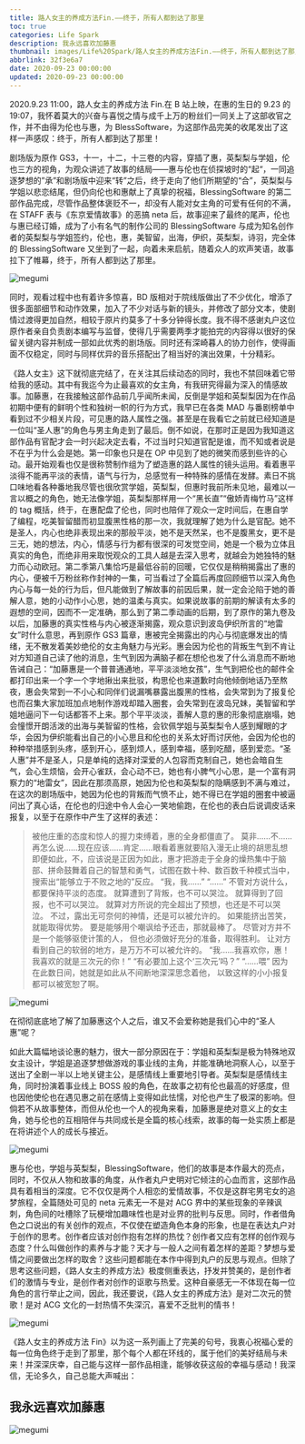 ```yaml
---
title: 路人女主的养成方法Fin.——终于，所有人都到达了那里
toc: true
categories: Life Spark
description: 我永远喜欢加藤惠
thumbnail: images/Life%20Spark/路人女主的养成方法Fin.——终于，所有人都到达了那里1.jpg
abbrlink: 32f3e6a7
date: 2020-09-23 00:00:00
updated: 2020-09-23 00:00:00
---
```


 2020.9.23 11:00，路人女主的养成方法 Fin.在 B 站上映，在惠的生日的 9.23 的 19:07，我怀着莫大的兴奋与喜悦之情与成千上万的粉丝们一同关上了这部收官之作，并不由得为伦也与惠，为 BlessSoftware，为这部作品完美的收尾发出了这样一声感叹：终于，所有人都到达了那里！
<!--more-->
剧场版为原作 GS3，十一，十二，十三卷的内容，穿插了惠，英梨梨与学姐，伦也三方的视角，为观众讲述了故事的结局——惠与伦也在侦探坡时的“起“，一同追逐梦想的”承”和剧场版中迎来“转”之后，终于走向了他们所期望的“合”，英梨梨与学姐以悲恋结尾，但仍向伦也和惠献上了真挚的祝福，BlessingSoftware 的第二部作品完成，尽管作品整体褒贬不一，却没有人能对女主角的可爱有任何的不满，在 STAFF 表与《东京爱情故事》的恶搞 neta 后，故事迎来了最终的尾声，伦也与惠已经订婚，成为了小有名气的制作公司的 BlessingSoftware 与成为知名创作者的英梨梨与学姐签约，伦也，惠，美智留，出海，伊织，英梨梨，诗羽，完全体的 BlessingSoftware 又坐到了一起，向着未来启航，随着众人的欢声笑语，故事拉下了帷幕，终于，所有人都到达了那里。

![megumi](images/Life%20Spark/路人女主的养成方法Fin.——终于，所有人都到达了那里2.jpg)

同时，观看过程中也有着许多惊喜，BD 版相对于院线版做出了不少优化，增添了很多面部细节和动作效果，加入了不少对话与新的镜头，并修改了部分文本，使剧情过渡得更加自然，相较于原片约莫多了十多分钟得长度。我不得不感谢丸户这位原作者亲自负责剧本编写与监督，使得几乎需要两季才能拍完的内容得以很好的保留关键内容并制成一部如此优秀的剧场版。同时还有深崎暮人的协力创作，使得画面不仅稳定，同时与同样优异的音乐搭配出了相当好的演出效果，十分精彩。

《路人女主》这下就彻底完结了，在关注其后续动态的同时，我也不禁回味着它带给我的感动。其中有我迄今为止最喜欢的女主角，有我研究得最为深入的情感故事。加藤惠，在我接触这部作品前几乎闻所未闻，反倒是学姐和英梨梨因为在作品初期中便有的鲜明个性和独树一帜的行为方式，我早已在各类 MAD 与番剧榜单中看到过不少相关片段，可见惠的路人属性之强。甚至是在我看它之前就已经知道是一位叫“圣人惠”的角色与男主角走到了最后。倒不如说，在那时正是因为我知道这部作品有官配才会一时兴起决定去看，不过当时只知道官配是谁，而不知或者说是不在乎为什么会是她。第一印象也只是在 OP 中见到了她的微笑而感到些许的心动。最开始观看也仅是很称赞制作组为了塑造惠的路人属性的镜头运用。看着惠平淡得不能再平淡的表情，语气与行为，总感觉有一种特殊的感情在发酵。素日不挑口味地看各种番地我尽管也很欣赏学姐，英梨梨，但惠时我前所未见地，最难以一言以概之的角色，她无法像学姐，英梨梨那样用一个“黑长直”“傲娇青梅竹马”这样的 tag 概括，终于，在惠配盘了伦也，同时也陪伴了观众一定时间后，在惠自学了编程，吃美智留醋而初显腹黑性格的那一次，我就理解了她为什么是官配。她不是圣人，内心也绝非表现出来的那般平淡，她不是天然呆，也不是腹黑女，更不是三无，她的想法，内心，情感与行为都有很深的可发觉空间，她是一个极为立体且真实的角色，而绝非用来取悦观众的工具人越是去深入思考，就越会为她独特的魅力而心动欧冠。第二季第八集恰巧是最低谷前的回暖，它仅仅是稍稍揭露出了惠的内心，便被千万粉丝称作封神的一集，可当看过了全篇后再度回顾细节以深入角色内心与每一处的行为后，但凡能做到了解故事的前因后果，就一定会沦陷于她的善解人意，她的小动作小心思，她的温柔与真实。如果说故事的前期的解读有太多的遐想的空间，因而不一定准确，那么到了第二季动画的后期，到了原作的第九卷及以后，加藤惠的真实性格与内心被逐渐揭露，观众意识到波岛伊织所言的“地雷女”时什么意思，再到原作 GS3 篇章，惠被完全揭露出的内心与彻底爆发出的情绪，无不散发着美妙绝伦的女主角魅力与光彩。惠会因为伦也的背叛生气到不肯让对方知道自己读了他的消息，生气到因为满脑子都在想伦也发了什么消息而不断地告诫自己：“加藤惠是一个普普通通地，平平淡淡地女孩”，生气到把伦也的邮件全都打印出来一个字一个字地揪出来批驳，构思伦也来道歉时向他倾倒地话乃至熬夜，惠会失常到一不小心和同伴们说漏嘴暴露出腹黑的性格，会失常到为了报复伦也而召集大家加班加点地制作游戏却踏入圈套，会失常到在波岛兄妹，美智留和学姐地逼问下一句话都答不上来。那个平平淡淡，善解人意的惠的形象彻底崩塌，她会憧憬开朗活泼的出海与美智留的性格，会钦佩学姐与英梨梨令人感到耀眼的才华，会因为伊织能看出自己的小心思且和伦也的关系太好而讨厌他，会因为伦也的种种举措感到头疼，感到开心，感到烦人，感到幸福，感到吃醋，感到爱恋。“圣人惠”并不是圣人，只是单纯的选择对深爱的人包容而克制自己，她也会暗自生气，会心生烦恼，会开心雀跃，会心动不已，她也有小脾气小心思，是一个富有洞察力的“地雷女”，因此在那须高原，她因为伦也和英梨梨的隐瞒感到不满与难过，在这次的剧场版中，她因为伦也的背叛而气愤不止，她不得已在学姐的圈套中被逼问出了真心话，在伦也的归途中令人会心一笑地偷跑，在伦也的表白后说调皮话来报复，以至于在原作中产生了这样的表述：
> 被他庄重的态度和惊人的握力束缚着，惠的全身都僵直了。
 莫非……不……再怎么说……现在应该……肯定……眼看着惠就要陷入漫无止境的胡思乱想
 即便如此，不，应该说是正因为如此，惠才把游走于全身的燥热集中于脑部、拼命鼓舞着自己的智慧和勇气，试图在数十种、数百数千种模式当中，搜索出“能够立于不败之地的”反应。
“我，我……”
“……”
不管对方说什么，都要保持平淡的态度。
就算遭到了背叛，也不可以哭泣。
就算得到了回报，也不可以哭泣。
就算对方所说的完全超出了预想，也还是不可以哭泣。
不过，露出无可奈何的神情，还是可以被允许的。
如果能挤出苦笑，就能取得优势。
要是能够用个嘲讽给予还击，那就最棒了。
尽管对方并不是一个能够驱使计策的人， 但也必须做好充分的准备，取得胜利。
让对方看到自己的软弱的地方，是万万不可以被允许的。
“我……我喜欢你，惠！我喜欢的就是三次元的你！”
“有必要加上这个‘三次元’吗？”
“……喂”
因为在此数日间，她就是如此从不间断地深深思念着他，
以致这样的小小报复都可以被宽恕了啊。

![megumi](images/Life%20Spark/路人女主的养成方法Fin.——终于，所有人都到达了那里4.jpg)

在彻彻底底地了解了加藤惠这个人之后，谁又不会爱称她是我们心中的“圣人惠”呢？

如此大篇幅地谈论惠的魅力，很大一部分原因在于：学姐和英梨梨是极为特殊地双女主设计，学姐是追逐梦想做游戏的事业线的主角，并能准确地洞察人心，以至于送出了全剧一半以上地关键主公，是感情线上重要地引导者。英梨梨是感情线主角，同时扮演着事业线上 BOSS 般的角色，在故事之初有伦也最高的好感度，但也因他使伦也在遇见惠之前在感情上变得如此怯懦，对伦也产生了极深的影响。但倘若不从故事整体，而但从伦也一个人的视角来看，加藤惠是绝对意义上的女主角，她与伦也的互相陪伴与共同成长是全篇的核心线索，故事的每一处实质上都是在将讲述个人的成长与接近。

![megumi](images/Life%20Spark/路人女主的养成方法Fin.——终于，所有人都到达了那里5.jpg)

惠与伦也，学姐与英梨梨，BlessingSoftware，他们的故事是本作最大的亮点，同时，不仅从人物和故事的角度，从作者丸户史明对它倾注的心血而言，这部作品具有着相当的深度。它不仅仅是两个人相恋的爱情故事，不仅是这群宅男宅女的追梦旅程，全篇随处可见的 neta 元素无一不是对 ACG 界中的某些现象的辛辣讽刺，角色间的吐槽除了玩梗增加趣味性也是对业界的批判与反思。同时，作者借角色之口说出的有关创作的观点，不仅使在塑造角色本身的形象，也是在表达丸户对于创作的思考。创作者应该对创作抱有怎样的热忱？创作者又应有怎样的创作观与态度？什么叫做创作的素养与才能？天才与一般人之间有着怎样的差距？梦想与爱情之间要做出怎样的取舍？这些问题都能在本作中得到丸户的反思与观点。但除了思考这些问题，《路人女主的养成方法》极度侧重表达，抒发并赞美的，是创作者们的激情与专业，是创作者对创作的讴歌与热爱。这种自豪感无一不体现在每一位角色的言行举止之间，因此，我还要说，《路人女主的养成方法》是对二次元的赞歌！是对 ACG 文化的一封热情不失深沉，喜爱不乏批判的情书！

![megumi](images/Life%20Spark/路人女主的养成方法Fin.——终于，所有人都到达了那里6.png)

《路人女主的养成方法 Fin》以为这一系列画上了完美的句号，我衷心祝福心爱的每一位角色终于走到了那里，那个每个人都在环线的，属于他们的美好结局与未来！并深深庆幸，自己能与这样一部作品相逢，能够收获这般的幸福与感动！我深信，无论多久，自己总能大声喊出：

## 我永远喜欢加藤惠

![megumi](images/Life%20Spark/路人女主的养成方法Fin.——终于，所有人都到达了那里7.png)
